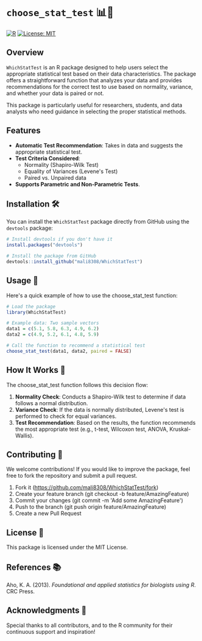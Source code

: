 # `choose_stat_test` 📊🧠

[![R](https://img.shields.io/badge/R-%3E%3D%203.5.0-blue)](https://www.r-project.org/)
[![License: MIT](https://img.shields.io/badge/License-MIT-green.svg)](https://opensource.org/licenses/MIT)

## Overview

`WhichStatTest` is an R package designed to help users select the appropriate statistical test based on their data characteristics. The package offers a straightforward function that analyzes your data and provides recommendations for the correct test to use based on normality, variance, and whether your data is paired or not.

This package is particularly useful for researchers, students, and data analysts who need guidance in selecting the proper statistical methods.

## Features

- **Automatic Test Recommendation**: Takes in data and suggests the appropriate statistical test.
- **Test Criteria Considered**:
  - Normality (Shapiro-Wilk Test)
  - Equality of Variances (Levene's Test)
  - Paired vs. Unpaired data
- **Supports Parametric and Non-Parametric Tests**.

## Installation 🛠️

You can install the `WhichStatTest` package directly from GitHub using the `devtools` package:

```r
# Install devtools if you don't have it
install.packages("devtools")

# Install the package from GitHub
devtools::install_github("mali8308/WhichStatTest")
```

## Usage 🚀

Here's a quick example of how to use the choose_stat_test function:

```r
# Load the package
library(WhichStatTest)

# Example data: Two sample vectors
data1 = c(5.1, 5.8, 6.3, 4.9, 6.2)
data2 = c(4.9, 5.2, 6.1, 4.8, 5.9)

# Call the function to recommend a statistical test
choose_stat_test(data1, data2, paired = FALSE)
```

## How It Works 🧠

The choose_stat_test function follows this decision flow:

1. **Normality Check**: Conducts a Shapiro-Wilk test to determine if data follows a normal distribution.
2. **Variance Check**: If the data is normally distributed, Levene's test is performed to check for equal variances.
3. **Test Recommendation**: Based on the results, the function recommends the most appropriate test (e.g., t-test, Wilcoxon test, ANOVA, Kruskal-Wallis).

## Contributing 🤝

We welcome contributions! If you would like to improve the package, feel free to fork the repository and submit a pull request.

1. Fork it (https://github.com/mali8308/WhichStatTest/fork)
2. Create your feature branch (git checkout -b feature/AmazingFeature)
3. Commit your changes (git commit -m 'Add some AmazingFeature')
4. Push to the branch (git push origin feature/AmazingFeature)
5. Create a new Pull Request

## License 📝

This package is licensed under the MIT License. 

## References 📚

Aho, K. A. (2013). _Foundational and applied statistics for biologists using R_. CRC Press.

## Acknowledgments 🙏

Special thanks to all contributors, and to the R community for their continuous support and inspiration!
